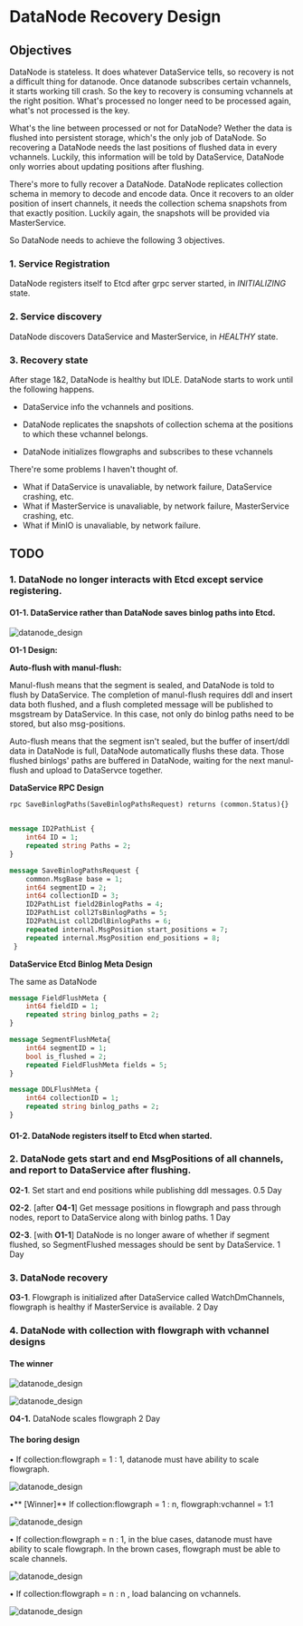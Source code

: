 # DataNode Recovery Design

## Objectives

DataNode is stateless. It does whatever DataService tells, so recovery is not a difficult thing for datanode.
Once datanode subscribes certain vchannels, it starts working till crash. So the key to recovery is consuming
vchannels at the right position. What's processed no longer need to be processed again, what's not processed is
the key.

What's the line between processed or not for DataNode? Wether the data is flushed into persistent storage, which's
 the only job of DataNode. So recovering a DataNode needs the last positions of flushed data in every vchannels.
Luckily, this information will be told by DataService, DataNode only worries about updating positions after flushing.

There's more to fully recover a DataNode. DataNode replicates collection schema in memory to decode and encode
data. Once it recovers to an older position of insert channels, it needs the collection schema snapshots from
that exactly position. Luckily again, the snapshots will be provided via MasterService.

So DataNode needs to achieve the following 3 objectives.

### 1. Service Registration

DataNode registers itself to Etcd after grpc server started, in *INITIALIZING* state.

### 2. Service discovery

DataNode discovers DataService and MasterService, in *HEALTHY* state.

### 3. Recovery state

After stage 1&2, DataNode is healthy but IDLE. DataNode starts to work until the following happens.

- DataService info the vchannels and positions.

- DataNode replicates the snapshots of collection schema at the positions to which these vchannel belongs.

- DataNode initializes flowgraphs and subscribes to these vchannels

There're some problems I haven't thought of.

- What if DataService is unavaliable, by network failure, DataService crashing, etc.
- What if MasterService is unavaliable, by network failure, MasterService crashing, etc.
- What if MinIO is unavaliable, by network failure.

## TODO

### 1. DataNode no longer interacts with Etcd except service registering.

#### **O1-1**. DataService rather than DataNode saves binlog paths into Etcd.
    
   ![datanode_design](graphs/datanode_design_01.jpg)

**O1-1 Design:**

**Auto-flush with manul-flush:**

Manul-flush means that the segment is sealed, and DataNode is told to flush by DataService. The completion of
manul-flush requires ddl and insert data both flushed, and a flush completed message will be published to
msgstream by DataService. In this case, not only do binlog paths need to be stored, but also msg-positions.

Auto-flush means that the segment isn't sealed, but the buffer of insert/ddl data in DataNode is full,
DataNode automatically flushs these data. Those flushed binlogs' paths are buffered in DataNode, waiting for the next
manul-flush and upload to DataServce together.

**DataService RPC Design**

```proto
rpc SaveBinlogPaths(SaveBinlogPathsRequest) returns (common.Status){}


message ID2PathList {                                                                                            
    int64 ID = 1;                                                                                                
    repeated string Paths = 2;                                                                                   
}                                                                                                                

message SaveBinlogPathsRequest {                                                                                 
    common.MsgBase base = 1; 
    int64 segmentID = 2;
    int64 collectionID = 3;
    ID2PathList field2BinlogPaths = 4;
    ID2PathList coll2TsBinlogPaths = 5; 
    ID2PathList coll2DdlBinlogPaths = 6;  
    repeated internal.MsgPosition start_positions = 7;  
    repeated internal.MsgPosition end_positions = 8; 
 }
```

**DataService Etcd Binlog Meta Design**

The same as DataNode
```proto
message FieldFlushMeta {
    int64 fieldID = 1;
    repeated string binlog_paths = 2;
}

message SegmentFlushMeta{
    int64 segmentID = 1;
    bool is_flushed = 2;
    repeated FieldFlushMeta fields = 5;
}

message DDLFlushMeta {
    int64 collectionID = 1;
    repeated string binlog_paths = 2;
}
```
    
#### **O1-2**. DataNode registers itself to Etcd when started.
    
### 2. DataNode gets start and end MsgPositions of all channels, and report to DataService after flushing.

   **O2-1**. Set start and end positions while publishing ddl messages. 0.5 Day

   **O2-2**. [after **O4-1**] Get message positions in flowgraph and pass through nodes, report to DataService along with binlog paths. 1 Day

   **O2-3**. [with **O1-1**] DataNode is no longer aware of whether if segment flushed, so SegmentFlushed messages should be sent by DataService. 1 Day

### 3. DataNode recovery

   **O3-1**. Flowgraph is initialized after DataService called WatchDmChannels, flowgraph is healthy if MasterService is available. 2 Day

### 4. DataNode with collection with flowgraph with vchannel designs

#### The winner
  ![datanode_design](graphs/collection_flowgraph_relation.png)

  ![datanode_design](graphs/collection_flowgraph_1_n.png)

  **O4-1.** DataNode scales flowgraph 2 Day

#### The boring design

• If collection:flowgraph = 1 : 1, datanode must have ability to scale flowgraph.

![datanode_design](graphs/collection_flowgraph_1_1.jpg)

•** [Winner]** If collection:flowgraph = 1 : n, flowgraph:vchannel = 1:1

![datanode_design](graphs/collection_flowgraph_1_n.png)

• If collection:flowgraph = n : 1, in the blue cases, datanode must have ability to scale flowgraph. In the brown cases, flowgraph must be able to scale channels.

![datanode_design](graphs/collection_flowgraph_n_1.jpg)

• If collection:flowgraph = n : n  , load balancing on vchannels.

![datanode_design](graphs/collection_flowgraph_n_n.jpg)







